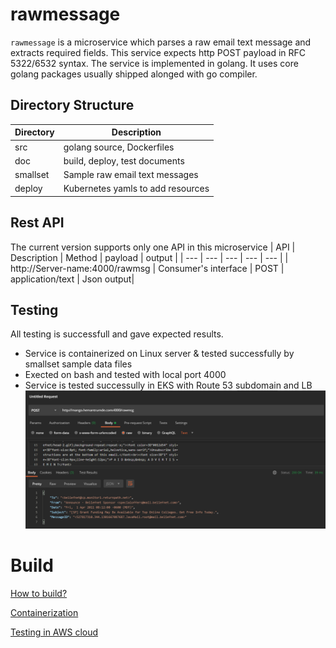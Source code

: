 # rawmessage
<code>rawmessage</code> is a microservice which parses a raw email text message and extracts required fields. This service expects http POST payload in RFC 5322/6532 syntax. The service is implemented in golang. It uses core golang packages usually shipped alonged with go compiler. 
 
## Directory Structure 
| Directory | Description |
| --- | --- |
| src | golang source, Dockerfiles |
| doc | build, deploy, test documents |
| smallset | Sample raw email text messages | 
| deploy | Kubernetes yamls to add resources |

## Rest API
The current version supports only one API in this microservice
| API | Description | Method | payload | output |
| --- | --- | --- | --- | --- |
| http://Server-name:4000/rawmsg | Consumer's interface | POST | application/text | Json output|

## Testing
All testing is successfull and gave expected results.
* Service is containerized on Linux server & tested successfully by smallset sample data files
* Exected on bash and tested with local port 4000 
* Service is tested successully in EKS with Route 53 subdomain and LB
![AWS LB](https://github.com/msgparser/rawmessage/blob/main/doc/AWS-LB.PNG)

# Build 

[How to build?](https://github.com/msgparser/rawmessage/blob/main/doc/Build%20source.md)

[Containerization](https://github.com/msgparser/rawmessage/blob/main/doc/Containerization.md)

[Testing in AWS cloud](https://github.com/msgparser/rawmessage/blob/main/doc/Testing%20in%20EKS.md)

